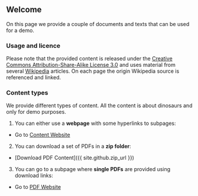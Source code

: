 ## Welcome 

On this page we provide a couple of documents and texts that can be used for a demo. 

### Usage and licence

Please note that the provided content is released under the [Creative Commons Attribution-Share-Alike License 3.0](https://creativecommons.org/licenses/by-sa/3.0/") and uses material from several [Wikipedia](https://en.wikipedia.org/wiki/Main_Page) articles. On each page the origin Wikipedia source is referenced and linked.


### Content types

We provide different types of content. All the content is about dinosaurs and only for demo purposes.

1. You can either use a **webpage** with some hyperlinks to subpages: 

- Go to [Content Website](content-dinos/dinos.md)



2. You can download a set of PDFs in a **zip folder**:

- [Download PDF Content]({{ site.github.zip_url }})



3. You can go to a subpage where **single PDFs** are provided using download links:

- Go to [PDF Website](content-pdfs/Dinosaur_Wikipedia_Article.pdf)







